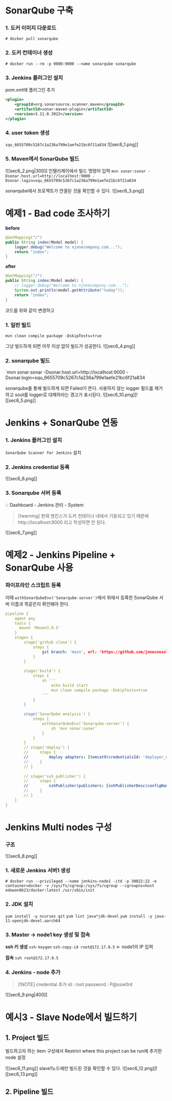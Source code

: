 # SonarQube 구축
### 1. 도커 이미지 다운로드
`# docker pull sonarqube`

### 2. 도커 컨테이너 생성
`# docker run --rm -p 9000:9000 --name sonarqube sonarqube`

### 3. Jenkins 플러그인 설치
pom.xml에 플러그인 추가
```xml
<plugin>
	<groupId>org.sonarsource.scanner.maven</groupId>
	<artifactId>sonar-maven-plugin</artifactId>
	<version>3.11.0.3922</version>
</plugin>
```

### 4. user token 생성
`squ_6655709c5267c1a236a799e1aefe21bc6f21a834`
![[sec6_1.png]]

### 5. Maven에서 SonarQube 빌드
![[sec6_2.png|300]]
인텔리제이에서 빌드 명령어 입력
`mvn sonar:sonar -Dsonar.host.url=http://localhost:9000 -Dsonar.login=squ_6655709c5267c1a236a799e1aefe21bc6f21a834`

sonarqube에서 프로젝트가 연결된 것을 확인할 수 있다.
![[sec6_3.png]]


# 예제1 - Bad code 조사하기

**before**
```java
@GetMapping("/")  
public String index(Model model) {  
    logger.debug("Welcome to njonecompany.com..."); 
    return "index";  
}
```

**after**
```java
@GetMapping("/")  
public String index(Model model) {  
    // logger.debug("Welcome to njonecompany.com...");
    System.out.println(model.getAttribute("today")); 
    return "index";  
}
```

코드를 위와 같이 변경하고 
### 1. 일반 빌드
`mvn clean compile package -DskipTests=true` 

그냥 빌드하게 되면 아무 이상 없이 빌드가 성공한다.
![[sec6_4.png]]

### 2. sonarqube 빌드
`mvn sonar:sonar -Dsonar.host.url=http://localhost:9000 -Dsonar.login=squ_6655709c5267c1a236a799e1aefe21bc6f21a834

sonarqube를 통해 빌드하게 되면 Failed가 뜬다.
사용하지 않는 logger 필드를 제거하고 sout를 logger로 대체하라는 경고가 표시된다.
![[sec6_10.png]]![[sec6_5.png]]
# Jenkins + SonarQube 연동
### 1. Jenkins 플러그인 설치
`SonarQube Scanner for Jenkins`  설치

### 2. Jenkins credential 등록
![[sec6_6.png]]

### 3. Sonarqube 서버 등록

💡 Dashboard - Jenkins 관리 - System

> [!warning] 현재 젠킨스가 도커 컨테이너 내에서 기동되고 있기 때문에 http://localhost:9000 라고 작성하면 안 된다.

![[sec6_7.png]]

# 예제2 - Jenkins Pipeline + SonarQube 사용

### 파이프라인 스크립트 등록
이때 `withSonarQubeEnv('Sonarqube-server')`에서 위에서 등록한 SonarQube 서버 이름과 똑같은지 확인해야 한다.
```yml
pipeline {
    agent any
    tools { 
      maven 'Maven3.8.5'
    }
    stages {
        stage('github clone') {
            steps {
                git branch: 'main', url: 'https://github.com/joneconsulting/cicd-web-project.git'; 
            }
        }
        
        stage('build') {
            steps {
                sh '''
                    echo build start
                    mvn clean compile package -DskipTests=true
                '''
            }
        }
        
        stage('SonarQube analysis') {
            steps {
                withSonarQubeEnv('Sonarqube-server') {
                    sh 'mvn sonar:sonar'
                }
            }
        }
        // stage('deploy') {
        //     steps {
        //         deploy adapters: [tomcat9(credentialsId: 'deployer_user', path: '', url: 'http://192.168.6.93:8088')], contextPath: null, war: '**/*.war'
        //     }
        // }
        
        // stage('ssh publisher') {
        //     steps {
        //         sshPublisher(publishers: [sshPublisherDesc(configName: 'docker-server', transfers: [sshTransfer(cleanRemote: false, excludes: '', execCommand: 'docker build --tag hyuxp/devops_exam1 -f Dockerfile .', execTimeout: 120000, flatten: false, makeEmptyDirs: false, noDefaultExcludes: false, patternSeparator: '[, ]+', remoteDirectory: '.', remoteDirectorySDF: false, removePrefix: 'target', sourceFiles: 'target/*.war')], usePromotionTimestamp: false, useWorkspaceInPromotion: false, verbose: false)])
        //     }
        // }
    }
}
```

# Jenkins Multi nodes 구성
### 구조
![[sec6_8.png]]

### 1. 새로운 Jenkins 서버1 생성
`# docker run --privileged --name jenkins-node1 -itd -p 30022:22 -e container=docker -v /sys/fs/cgroup:/sys/fs/cgroup --cgroupns=host edowon0623/docker:latest /usr/sbin/init`

### 2. JDK 설치
`yum install -y ncurses git`
`yum list java*jdk-devel`
`yum install -y java-11-openjdk-devel.aarch64`

### 3. Master -> node1 key 생성 및 접속
**ssh 키 생성**
`ssh-keygen`
`ssh-copy-id root@172.17.0.5` <- node1의 IP 입력

**접속**
`ssh root@172.17.0.5`

### 4. Jenkins - node 추가
> [!NOTE] credential 추가
> id : root
> password : P@ssw0rd


![[sec6_9.png|400]]

# 예시3 - Slave Node에서 빌드하기
## 1. Project 빌드

빌드하고자 하는 item 구성에서 Restrict where this project can be run에 추가한 node 설정

![[sec6_11.png]]
slave1노드에만 빌드된 것을 확인할 수 있다.
![[sec6_12.png]]![[sec6_13.png]]

## 2. Pipeline 빌드